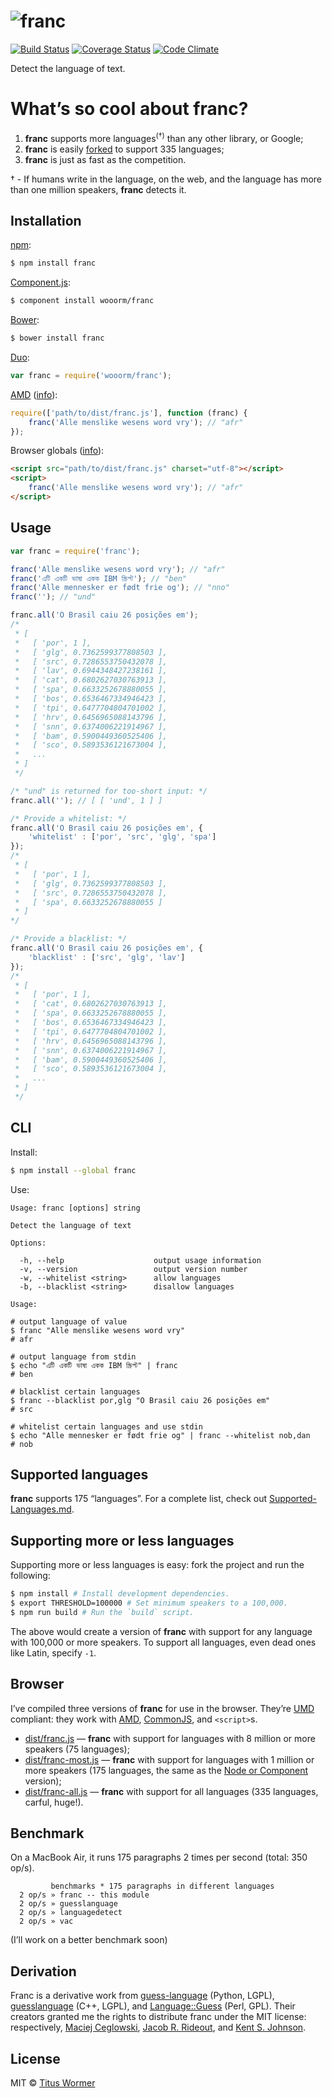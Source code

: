 # ![franc](https://cdn.rawgit.com/wooorm/franc/master/logo.svg)

[![Build Status](https://img.shields.io/travis/wooorm/franc.svg?style=flat)](https://travis-ci.org/wooorm/franc) [![Coverage Status](https://img.shields.io/coveralls/wooorm/franc.svg?style=flat)](https://coveralls.io/r/wooorm/franc?branch=master) [![Code Climate](http://img.shields.io/codeclimate/github/wooorm/franc.svg?style=flat)](https://codeclimate.com/github/wooorm/franc)

Detect the language of text.

# What’s so cool about franc?

1. **franc** supports more languages<sup>(†)</sup> than any other library, or Google;
2. **franc** is easily [forked](#supporting-more-or-less-languages) to support 335 languages;
3. **franc** is just as fast as the competition.

† - If humans write in the language, on the web, and the language has more than one million speakers, **franc** detects it.

## Installation

[npm](https://docs.npmjs.com/cli/install):

```bash
$ npm install franc
```

[Component.js](https://github.com/componentjs/component):

```bash
$ component install wooorm/franc
```

[Bower](http://bower.io/#install-packages):

```bash
$ bower install franc
```

[Duo](http://duojs.org/#getting-started):

```javascript
var franc = require('wooorm/franc');
```

[AMD](http://requirejs.org/docs/whyamd.html#amd) ([info](#browser)):

```javascript
require(['path/to/dist/franc.js'], function (franc) {
    franc('Alle menslike wesens word vry'); // "afr"
});
```

Browser globals ([info](#browser)):

```html
<script src="path/to/dist/franc.js" charset="utf-8"></script>
<script>
    franc('Alle menslike wesens word vry'); // "afr"
</script>
```

## Usage

```javascript
var franc = require('franc');

franc('Alle menslike wesens word vry'); // "afr"
franc('এটি একটি ভাষা একক IBM স্ক্রিপ্ট'); // "ben"
franc('Alle mennesker er født frie og'); // "nno"
franc(''); // "und"

franc.all('O Brasil caiu 26 posições em');
/*
 * [
 *   [ 'por', 1 ],
 *   [ 'glg', 0.7362599377808503 ],
 *   [ 'src', 0.7286553750432078 ],
 *   [ 'lav', 0.6944348427238161 ],
 *   [ 'cat', 0.6802627030763913 ],
 *   [ 'spa', 0.6633252678880055 ],
 *   [ 'bos', 0.6536467334946423 ],
 *   [ 'tpi', 0.6477704804701002 ],
 *   [ 'hrv', 0.6456965088143796 ],
 *   [ 'snn', 0.6374006221914967 ],
 *   [ 'bam', 0.5900449360525406 ],
 *   [ 'sco', 0.5893536121673004 ],
 *   ...
 * ]
 */

/* "und" is returned for too-short input: */
franc.all(''); // [ [ 'und', 1 ] ]

/* Provide a whitelist: */
franc.all('O Brasil caiu 26 posições em', {
    'whitelist' : ['por', 'src', 'glg', 'spa']
});
/*
 * [
 *   [ 'por', 1 ],
 *   [ 'glg', 0.7362599377808503 ],
 *   [ 'src', 0.7286553750432078 ],
 *   [ 'spa', 0.6633252678880055 ]
 * ]
*/

/* Provide a blacklist: */
franc.all('O Brasil caiu 26 posições em', {
    'blacklist' : ['src', 'glg', 'lav']
});
/*
 * [
 *   [ 'por', 1 ],
 *   [ 'cat', 0.6802627030763913 ],
 *   [ 'spa', 0.6633252678880055 ],
 *   [ 'bos', 0.6536467334946423 ],
 *   [ 'tpi', 0.6477704804701002 ],
 *   [ 'hrv', 0.6456965088143796 ],
 *   [ 'snn', 0.6374006221914967 ],
 *   [ 'bam', 0.5900449360525406 ],
 *   [ 'sco', 0.5893536121673004 ],
 *   ...
 * ]
 */
```

## CLI

Install:

```bash
$ npm install --global franc
```

Use:

```text
Usage: franc [options] string

Detect the language of text

Options:

  -h, --help                    output usage information
  -v, --version                 output version number
  -w, --whitelist <string>      allow languages
  -b, --blacklist <string>      disallow languages

Usage:

# output language of value
$ franc "Alle menslike wesens word vry"
# afr

# output language from stdin
$ echo "এটি একটি ভাষা একক IBM স্ক্রিপ্ট" | franc
# ben

# blacklist certain languages
$ franc --blacklist por,glg "O Brasil caiu 26 posições em"
# src

# whitelist certain languages and use stdin
$ echo "Alle mennesker er født frie og" | franc --whitelist nob,dan
# nob
```

## Supported languages

**franc** supports 175 “languages”. For a complete list, check out [Supported-Languages.md](Supported-Languages.md).

## Supporting more or less languages

Supporting more or less languages is easy: fork the project and run the following:

```bash
$ npm install # Install development dependencies.
$ export THRESHOLD=100000 # Set minimum speakers to a 100,000.
$ npm run build # Run the `build` script.
```

The above would create a version of **franc** with support for any language with 100,000 or more speakers. To support all languages, even dead ones like Latin, specify `-1`.

## Browser

I’ve compiled three versions of **franc** for use in the browser. They’re [UMD](http://ryanflorence.com/2013/es6-modules-and-browser-app-delivery/) compliant: they work with [AMD](https://github.com/amdjs/amdjs-api/blob/master/AMD.md), [CommonJS](http://www.commonjs.org), and `<script>`s.

- [dist/franc.js](dist/franc.js) — **franc** with support for languages with 8 million or more speakers (75 languages);
- [dist/franc-most.js](dist/franc-most.js) — **franc** with support for languages with 1 million or more speakers (175 languages, the same as the [Node or Component](Supported-Languages.md) version);
- [dist/franc-all.js](dist/franc-all.js) — **franc** with support for all languages (335 languages, carful, huge!).

## Benchmark

On a MacBook Air, it runs 175 paragraphs 2 times per second (total: 350 op/s).

```text
         benchmarks * 175 paragraphs in different languages
  2 op/s » franc -- this module
  2 op/s » guesslanguage
  2 op/s » languagedetect
  2 op/s » vac
```

(I’ll work on a better benchmark soon)

## Derivation

Franc is a derivative work from [guess-language](http://code.google.com/p/guess-language/) (Python, LGPL), [guesslanguage](http://websvn.kde.org/branches/work/sonnet-refactoring/common/nlp/guesslanguage.cpp?view=markup) (C++, LGPL), and [Language::Guess](http://web.archive.org/web/20090228163219/http://languid.cantbedone.org/) (Perl, GPL). Their creators granted me the rights to distribute franc under the MIT license: respectively, [Maciej Ceglowski](https://github.com/wooorm/franc/issues/6#issuecomment-59669191), [Jacob R. Rideout](https://github.com/wooorm/franc/issues/6#issuecomment-60196819), and [Kent S. Johnson](https://github.com/wooorm/franc/issues/6#issuecomment-59936827).

## License

MIT © [Titus Wormer](http://wooorm.com)
